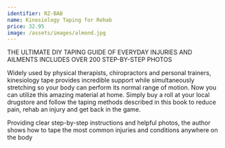 ```yaml
---
identifier: RZ-BAB
name: Kinesiology Taping for Rehab
price: 32.95
image: /assets/images/almond.jpg
---
```

THE ULTIMATE DIY TAPING GUIDE OF EVERYDAY INJURIES AND AILMENTS INCLUDES OVER 200 STEP-BY-STEP PHOTOS

Widely used by physical therapists, chiropractors and personal trainers, kinesiology tape provides incredible support while simultaneously stretching so your body can perform its normal range of motion. Now you can utilize this amazing material at home. Simply buy a roll at your local drugstore and follow the taping methods described in this book to reduce pain, rehab an injury and get back in the game.

Providing clear step-by-step instructions and helpful photos, the author shows how to tape the most common injuries and conditions anywhere on the body
